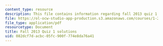 ```yaml
---
content_type: resource
description: This file contains information regarding fall 2013 quiz 1 solutions.
file: https://ol-ocw-studio-app-production.s3.amazonaws.com/courses/1-264j-database-internet-and-systems-integration-technologies-fall-2013/082dcf7dacbc05fc900f774e8da76a41_MIT1_264JF13_F13_Q1_sol.pdf
file_type: application/pdf
resourcetype: Document
title: Fall 2013 Quiz 1 solutions
uid: 082dcf7d-acbc-05fc-900f-774e8da76a41
---
```

